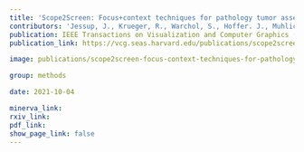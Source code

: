 ```yaml
---
title: 'Scope2Screen: Focus+context techniques for pathology tumor assessment in multivariate image data.'
contributors: 'Jessup, J., Krueger, R., Warchol, S., Hoffer. J., Muhlich, J.L., Ritch, C.C., Gaglia, G., Coy, S., Chen Y.-A., Lin J-.R., Santagata, S., Sorger, P.K., & Pfister, H. (2021).'
publication: IEEE Transactions on Visualization and Computer Graphics (IEEE VIS), 2021
publication_link: https://vcg.seas.harvard.edu/publications/scope2screen

image: publications/scope2screen-focus-context-techniques-for-pathology-tumor-assessment-in-multivariate-image-data.PNG

group: methods

date: 2021-10-04

minerva_link:
rxiv_link:
pdf_link:
show_page_link: false
---
```

